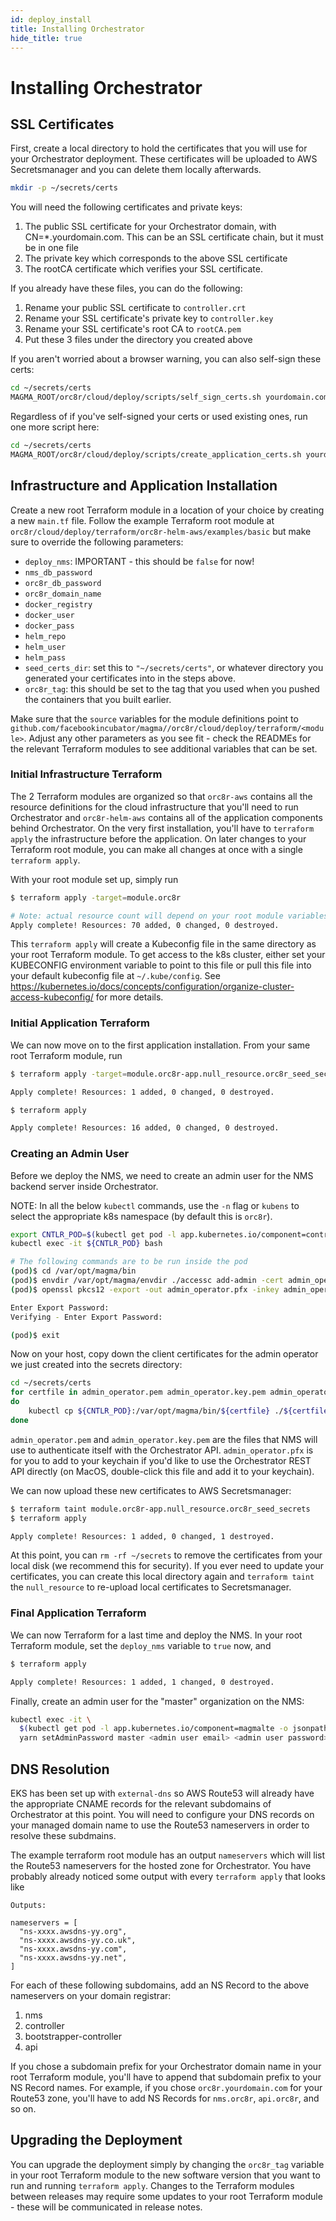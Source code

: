 ```yaml
---
id: deploy_install
title: Installing Orchestrator
hide_title: true
---
```

# Installing Orchestrator

## SSL Certificates

First, create a local directory to hold the certificates that you will use for
your Orchestrator deployment. These certificates will be uploaded to AWS
Secretsmanager and you can delete them locally afterwards.

```bash
mkdir -p ~/secrets/certs
```

You will need the following certificates and private keys:

1. The public SSL certificate for your Orchestrator domain,
with CN=*.yourdomain.com. This can be an SSL certificate chain, but it must be
in one file
2. The private key which corresponds to the above SSL certificate
3. The rootCA certificate which verifies your SSL certificate.

If you already have these files, you can do the following:

1. Rename your public SSL certificate to `controller.crt`
2. Rename your SSL certificate's private key to `controller.key`
3. Rename your SSL certificate's root CA to `rootCA.pem`
4. Put these 3 files under the directory you created above

If you aren't worried about a browser warning, you can also self-sign these
certs:

```bash
cd ~/secrets/certs
MAGMA_ROOT/orc8r/cloud/deploy/scripts/self_sign_certs.sh yourdomain.com
```

Regardless of if you've self-signed your certs or used existing ones, run
one more script here:

```bash
cd ~/secrets/certs
MAGMA_ROOT/orc8r/cloud/deploy/scripts/create_application_certs.sh yourdomain.com
```

## Infrastructure and Application Installation

Create a new root Terraform module in a location of your choice by creating a
new `main.tf` file. Follow the example Terraform root module at
`orc8r/cloud/deploy/terraform/orc8r-helm-aws/examples/basic` but make sure to
override the following parameters:

- `deploy_nms`: IMPORTANT - this should be `false` for now!
- `nms_db_password`
- `orc8r_db_password`
- `orc8r_domain_name`
- `docker_registry`
- `docker_user`
- `docker_pass`
- `helm_repo`
- `helm_user`
- `helm_pass`
- `seed_certs_dir`: set this to `"~/secrets/certs"`, or whatever directory you
generated your certificates into in the steps above.
- `orc8r_tag`: this should be set to the tag that you used when you pushed the
containers that you built earlier.

Make sure that the `source` variables for the module definitions point to
`github.com/facebookincubator/magma//orc8r/cloud/deploy/terraform/<module>`.
Adjust any other parameters as you see fit - check the READMEs for the
relevant Terraform modules to see additional variables that can be set.

### Initial Infrastructure Terraform

The 2 Terraform modules are organized so that `orc8r-aws` contains all the
resource definitions for the cloud infrastructure that you'll need to run
Orchestrator and `orc8r-helm-aws` contains all of the application components
behind Orchestrator. On the very first installation, you'll have to
`terraform apply` the infrastructure before the application. On later changes
to your Terraform root module, you can make all changes at once with a single
`terraform apply`.

With your root module set up, simply run

```bash
$ terraform apply -target=module.orc8r

# Note: actual resource count will depend on your root module variables
Apply complete! Resources: 70 added, 0 changed, 0 destroyed.
```

This `terraform apply` will create a Kubeconfig file in the same directory as
your root Terraform module. To get access to the k8s cluster, either set your
KUBECONFIG environment variable to point to this file or pull this file into
your default kubeconfig file at `~/.kube/config`. See 
https://kubernetes.io/docs/concepts/configuration/organize-cluster-access-kubeconfig/
for more details.

### Initial Application Terraform

We can now move on to the first application installation. From your same root
Terraform module, run

```bash
$ terraform apply -target=module.orc8r-app.null_resource.orc8r_seed_secrets

Apply complete! Resources: 1 added, 0 changed, 0 destroyed.

$ terraform apply

Apply complete! Resources: 16 added, 0 changed, 0 destroyed.
```

### Creating an Admin User

Before we deploy the NMS, we need to create an admin user for the NMS backend
server inside Orchestrator.

NOTE: In all the below `kubectl` commands, use the `-n` flag or `kubens` to
select the appropriate k8s namespace (by default this is `orc8r`).

```bash
export CNTLR_POD=$(kubectl get pod -l app.kubernetes.io/component=controller -o jsonpath='{.items[0].metadata.name}')
kubectl exec -it ${CNTLR_POD} bash

# The following commands are to be run inside the pod
(pod)$ cd /var/opt/magma/bin
(pod)$ envdir /var/opt/magma/envdir ./accessc add-admin -cert admin_operator admin_operator
(pod)$ openssl pkcs12 -export -out admin_operator.pfx -inkey admin_operator.key.pem -in admin_operator.pem

Enter Export Password:
Verifying - Enter Export Password:

(pod)$ exit
```

Now on your host, copy down the client certificates for the admin operator we
just created into the secrets directory:

```bash
cd ~/secrets/certs
for certfile in admin_operator.pem admin_operator.key.pem admin_operator.pfx
do
    kubectl cp ${CNTLR_POD}:/var/opt/magma/bin/${certfile} ./${certfile}
done
```

`admin_operator.pem` and `admin_operator.key.pem` are the files that NMS will
use to authenticate itself with the Orchestrator API. `admin_operator.pfx` is
for you to add to your keychain if you'd like to use the Orchestrator REST API
directly (on MacOS, double-click this file and add it to your keychain).

We can now upload these new certificates to AWS Secretsmanager:

```bash
$ terraform taint module.orc8r-app.null_resource.orc8r_seed_secrets
$ terraform apply

Apply complete! Resources: 1 added, 0 changed, 1 destroyed.
```

At this point, you can `rm -rf ~/secrets` to remove the certificates from your
local disk (we recommend this for security). If you ever need to update your
certificates, you can create this local directory again and `terraform taint`
the `null_resource` to re-upload local certificates to Secretsmanager.

### Final Application Terraform

We can now Terraform for a last time and deploy the NMS. In your root Terraform
module, set the `deploy_nms` variable to `true` now, and

```bash
$ terraform apply

Apply complete! Resources: 1 added, 1 changed, 0 destroyed.
```

Finally, create an admin user for the "master" organization on the NMS:

```bash
kubectl exec -it \
  $(kubectl get pod -l app.kubernetes.io/component=magmalte -o jsonpath='{.items[0].metadata.name}') -- \
  yarn setAdminPassword master <admin user email> <admin user password>
```

## DNS Resolution

EKS has been set up with `external-dns` so AWS Route53 will already have the
appropriate CNAME records for the relevant subdomains of Orchestrator at this
point. You will need to configure your DNS records on your managed domain name
to use the Route53 nameservers in order to resolve these subdmains.

The example terraform root module has an output `nameservers` which will list
the Route53 nameservers for the hosted zone for Orchestrator. You have probably
already noticed some output with every `terraform apply` that looks like

```
Outputs:

nameservers = [
  "ns-xxxx.awsdns-yy.org",
  "ns-xxxx.awsdns-yy.co.uk",
  "ns-xxxx.awsdns-yy.com",
  "ns-xxxx.awsdns-yy.net",
]
```

For each of these following subdomains, add an NS Record to the above
nameservers on your domain registrar:

1. nms
2. controller
3. bootstrapper-controller
4. api

If you chose a subdomain prefix for your Orchestrator domain name in your
root Terraform module, you'll have to append that subdomain prefix to your
NS Record names. For example, if you chose `orc8r.yourdomain.com` for your
Route53 zone, you'll have to add NS Records for `nms.orc8r`, `api.orc8r`, and
so on.

## Upgrading the Deployment

You can upgrade the deployment simply by changing the `orc8r_tag` variable in
your root Terraform module to the new software version that you want to run
and running `terraform apply`. Changes to the Terraform modules between
releases may require some updates to your root Terraform module - these will
be communicated in release notes.